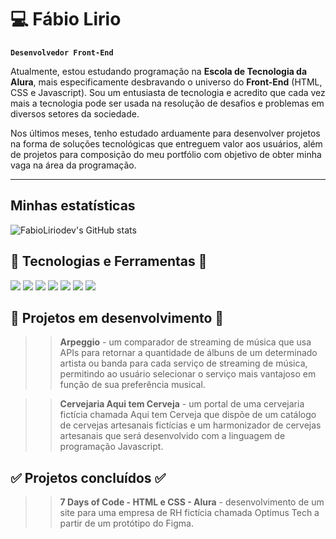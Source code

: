 # 💻 Fábio Lirio
**`Desenvolvedor Front-End`** 

Atualmente, estou estudando programação na **Escola de Tecnologia da Alura**, mais especificamente desbravando o universo do **Front-End** (HTML, CSS e Javascript). Sou um entusiasta de tecnologia e acredito que cada vez mais a tecnologia pode ser usada na resolução de desafios e problemas em diversos setores da sociedade.

Nos últimos meses, tenho estudado arduamente para desenvolver projetos na forma de soluções tecnológicas que entreguem valor aos usuários, além de projetos para composição do meu portfólio com objetivo de obter minha vaga na área da programação.

_____
<h2>Minhas estatísticas</h2>


![FabioLiriodev's GitHub stats](https://github-readme-stats.vercel.app/api?username=FabioLiriodev&show_icons=true&theme=dark)


<h2> 🚀 Tecnologias e Ferramentas 🚀 </h2>

<img src="https://img.shields.io/badge/HTML-orange?style=for-the-badge&logo=html5&logoColor=white"> <img src="https://img.shields.io/badge/CSS-blue?&style=for-the-badge&logo=css3&logoColor=white">
<img src="https://img.shields.io/badge/JavaScript-F7DF1E?style=for-the-badge&logo=javascript&logoColor=black">
<img src="https://img.shields.io/badge/OpenAI-white?style=for-the-badge&logo=openai&logoColor=black">
<img src="https://img.shields.io/badge/Figma-black?style=for-the-badge&logo=figma&logoColor=white">
<img src="https://img.shields.io/badge/GitHub-white?style=for-the-badge&logo=github&logoColor=black">
<img src="https://img.shields.io/badge/Git-white?style=for-the-badge&logo=git&logoColor=orange">

<h2> 🚧 Projetos em desenvolvimento 🚧 </h2>

>>**Arpeggio** - um comparador de streaming de música que usa APIs para retornar a quantidade de álbuns de um determinado artista ou banda para cada serviço de streaming de música, permitindo ao usuário selecionar o serviço mais vantajoso em função de sua preferência musical.

>> **Cervejaria Aqui tem Cerveja** - um portal de uma cervejaria fictícia chamada Aqui tem Cerveja que dispõe de um catálogo de cervejas artesanais fictícias e um harmonizador de cervejas artesanais que será desenvolvido com a linguagem de programação Javascript.

<h2> ✅ Projetos concluídos ✅ </h2>

>>**7 Days of Code - HTML e CSS - Alura** - desenvolvimento de um site para uma empresa de RH fictícia chamada Optimus Tech a partir de um protótipo do Figma. 







